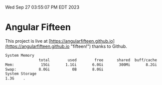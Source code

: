 Wed Sep 27 03:55:07 PM EDT 2023

# Angular Fifteen


This project is live at [https://angularfifteen.github.io](https://angularfifteen.github.io "fifteen!") thanks to Github.

```bash
System Memory
               total        used        free      shared  buff/cache   available
Mem:            15Gi       1.1Gi       6.0Gi       300Mi       8.2Gi        13Gi
Swap:          8.0Gi          0B       8.0Gi
System Storage
1.3G	.
```
```bash
